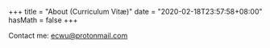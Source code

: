 +++
title = "About (Curriculum Vitæ)"
date = "2020-02-18T23:57:58+08:00"
hasMath = false
+++

Contact me: ecwu@protonmail.com
